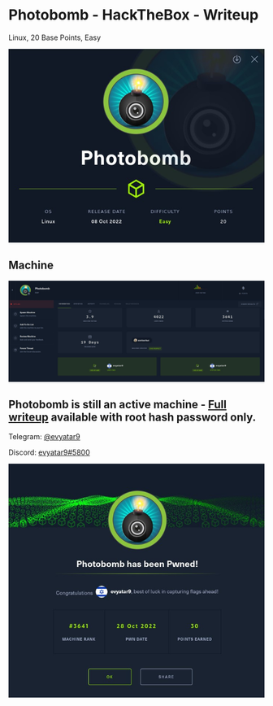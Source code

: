 # Photobomb - HackTheBox - Writeup
Linux, 20 Base Points, Easy

![info.JPG](images/info.JPG)

## Machine

![‏‏Photobomb.JPG](images/Photobomb.JPG)
 
## Photobomb is still an active machine - [Full writeup](Photobomb-Writeup.pdf) available with root hash password only.

Telegram: [@evyatar9](https://t.me/evyatar9)

Discord: [evyatar9#5800](https://discordapp.com/users/812805349815091251)

![pwn.JPG](images/pwn.JPG)